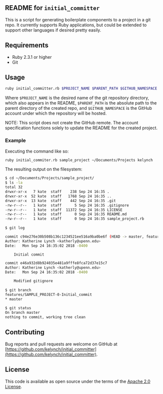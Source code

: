 ## README for `initial_committer`

This is a script for generating boilerplate components to a project in a git repo.  It currently supports Ruby applications, but could be extended to support other languages if desired pretty easily. 

## Requirements

* Ruby 2.3.1 or higher
* Git

## Usage

```bash
ruby initial_committer.rb $PROJECT_NAME $PARENT_PATH $GITHUB_NAMESPACE

```

Where `$PROJECT_NAME` is the desired name of the git repository directory, which also appears in the README, `$PARENT_PATH` is the absolute path to the parent directory of the created repo, and `$GITHUB_NAMESPACE` is the GitHub account under which the repository will be hosted.

NOTE: This script does not create the GitHub remote.  The account specification functions solely to update the README for the created project.

### Example

Executing the command like so:

```bash
ruby initial_commiter.rb sample_project ~/Documents/Projects kelynch
```

The resulting output on the filesystem:

```bash
$ cd ~/Documents/Projects/sample_project/
$ ls -la
total 32
drwxr-xr-x   7 kate  staff    238 Sep 24 16:35 .
drwxr-xr-x  52 kate  staff   1768 Sep 24 16:35 ..
drwxr-xr-x  13 kate  staff    442 Sep 24 16:35 .git
-rw-r--r--   1 kate  staff      5 Sep 24 16:35 .gitignore
-rw-r--r--   1 kate  staff  11372 Sep 24 16:35 LICENSE
-rw-r--r--   1 kate  staff      0 Sep 24 16:35 README.md
-rw-r--r--   1 kate  staff      0 Sep 24 16:35 sample_project.rb
 
$ git log

commit c94e276e30b508b136c1234521ee516a9ba0be6f (HEAD -> master, features/SAMPLE_PROJECT-0-Initial_commit)
Author: Katherine Lynch <katherly@upenn.edu>
Date:   Mon Sep 24 16:35:02 2018 -0400

    Initial commit

commit e46a932d8b924035e481a9fffe8fca72d37e15c7
Author: Katherine Lynch <katherly@upenn.edu>
Date:   Mon Sep 24 16:35:02 2018 -0400

    Modified gitignore
     
$ git branch 
features/SAMPLE_PROJECT-0-Initial_commit
* master
 
$ git status
On branch master
nothing to commit, working tree clean

```

## Contributing

Bug reports and pull requests are welcome on GitHub at [https://github.com/kelynch/initial_committer](https://github.com/kelynch/initial_committer).

## License

This code is available as open source under the terms of the [Apache 2.0 License](https://opensource.org/licenses/Apache-2.0).
